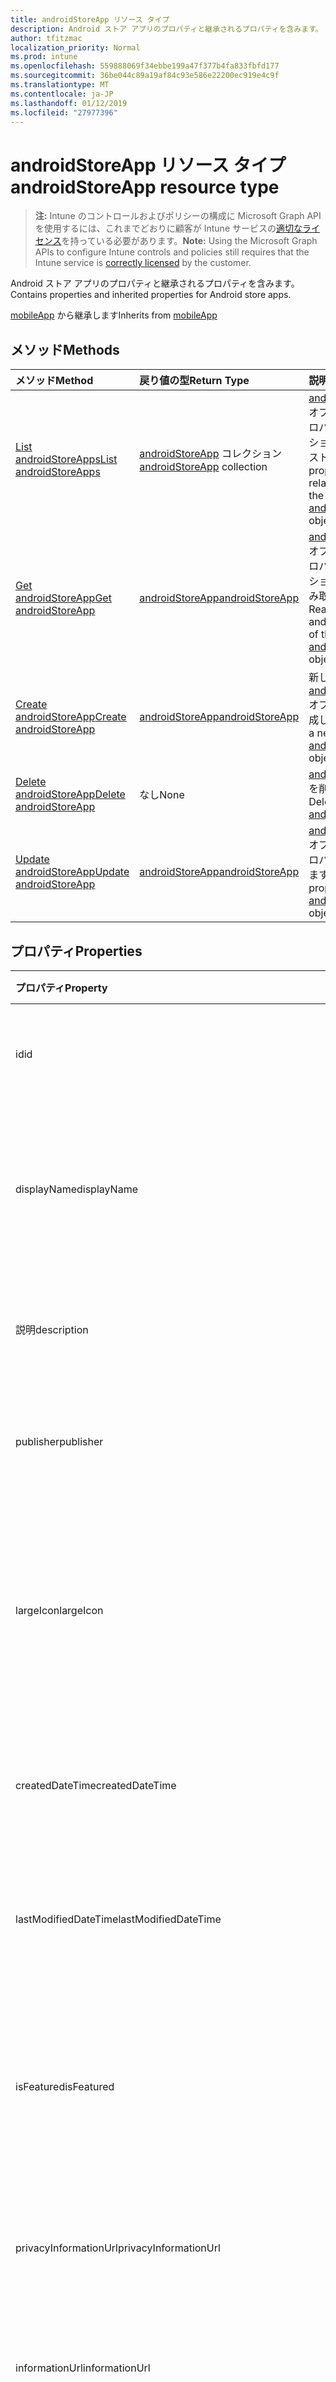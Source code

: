 ```yaml
---
title: androidStoreApp リソース タイプ
description: Android ストア アプリのプロパティと継承されるプロパティを含みます。
author: tfitzmac
localization_priority: Normal
ms.prod: intune
ms.openlocfilehash: 559888069f34ebbe199a47f377b4fa833fbfd177
ms.sourcegitcommit: 36be044c89a19af84c93e586e22200ec919e4c9f
ms.translationtype: MT
ms.contentlocale: ja-JP
ms.lasthandoff: 01/12/2019
ms.locfileid: "27977396"
---
```

# <a name="androidstoreapp-resource-type"></a><span data-ttu-id="4b350-103">androidStoreApp リソース タイプ</span><span class="sxs-lookup"><span data-stu-id="4b350-103">androidStoreApp resource type</span></span>

> <span data-ttu-id="4b350-104">**注:** Intune のコントロールおよびポリシーの構成に Microsoft Graph API を使用するには、これまでどおりに顧客が Intune サービスの[適切なライセンス](https://go.microsoft.com/fwlink/?linkid=839381)を持っている必要があります。</span><span class="sxs-lookup"><span data-stu-id="4b350-104">**Note:** Using the Microsoft Graph APIs to configure Intune controls and policies still requires that the Intune service is [correctly licensed](https://go.microsoft.com/fwlink/?linkid=839381) by the customer.</span></span>

<span data-ttu-id="4b350-105">Android ストア アプリのプロパティと継承されるプロパティを含みます。</span><span class="sxs-lookup"><span data-stu-id="4b350-105">Contains properties and inherited properties for Android store apps.</span></span>

<span data-ttu-id="4b350-106">[mobileApp](../resources/intune-apps-mobileapp.md) から継承します</span><span class="sxs-lookup"><span data-stu-id="4b350-106">Inherits from [mobileApp](../resources/intune-apps-mobileapp.md)</span></span>

## <a name="methods"></a><span data-ttu-id="4b350-107">メソッド</span><span class="sxs-lookup"><span data-stu-id="4b350-107">Methods</span></span>
|<span data-ttu-id="4b350-108">メソッド</span><span class="sxs-lookup"><span data-stu-id="4b350-108">Method</span></span>|<span data-ttu-id="4b350-109">戻り値の型</span><span class="sxs-lookup"><span data-stu-id="4b350-109">Return Type</span></span>|<span data-ttu-id="4b350-110">説明</span><span class="sxs-lookup"><span data-stu-id="4b350-110">Description</span></span>|
|:---|:---|:---|
|[<span data-ttu-id="4b350-111">List androidStoreApps</span><span class="sxs-lookup"><span data-stu-id="4b350-111">List androidStoreApps</span></span>](../api/intune-apps-androidstoreapp-list.md)|<span data-ttu-id="4b350-112">[androidStoreApp](../resources/intune-apps-androidstoreapp.md) コレクション</span><span class="sxs-lookup"><span data-stu-id="4b350-112">[androidStoreApp](../resources/intune-apps-androidstoreapp.md) collection</span></span>|<span data-ttu-id="4b350-113">[androidStoreApp](../resources/intune-apps-androidstoreapp.md) オブジェクトのプロパティとリレーションシップをリストします。</span><span class="sxs-lookup"><span data-stu-id="4b350-113">List properties and relationships of the [androidStoreApp](../resources/intune-apps-androidstoreapp.md) objects.</span></span>|
|[<span data-ttu-id="4b350-114">Get androidStoreApp</span><span class="sxs-lookup"><span data-stu-id="4b350-114">Get androidStoreApp</span></span>](../api/intune-apps-androidstoreapp-get.md)|[<span data-ttu-id="4b350-115">androidStoreApp</span><span class="sxs-lookup"><span data-stu-id="4b350-115">androidStoreApp</span></span>](../resources/intune-apps-androidstoreapp.md)|<span data-ttu-id="4b350-116">[androidStoreApp](../resources/intune-apps-androidstoreapp.md) オブジェクトのプロパティとリレーションシップを読み取ります。</span><span class="sxs-lookup"><span data-stu-id="4b350-116">Read properties and relationships of the [androidStoreApp](../resources/intune-apps-androidstoreapp.md) object.</span></span>|
|[<span data-ttu-id="4b350-117">Create androidStoreApp</span><span class="sxs-lookup"><span data-stu-id="4b350-117">Create androidStoreApp</span></span>](../api/intune-apps-androidstoreapp-create.md)|[<span data-ttu-id="4b350-118">androidStoreApp</span><span class="sxs-lookup"><span data-stu-id="4b350-118">androidStoreApp</span></span>](../resources/intune-apps-androidstoreapp.md)|<span data-ttu-id="4b350-119">新しい [androidStoreApp](../resources/intune-apps-androidstoreapp.md) オブジェクトを作成します。</span><span class="sxs-lookup"><span data-stu-id="4b350-119">Create a new [androidStoreApp](../resources/intune-apps-androidstoreapp.md) object.</span></span>|
|[<span data-ttu-id="4b350-120">Delete androidStoreApp</span><span class="sxs-lookup"><span data-stu-id="4b350-120">Delete androidStoreApp</span></span>](../api/intune-apps-androidstoreapp-delete.md)|<span data-ttu-id="4b350-121">なし</span><span class="sxs-lookup"><span data-stu-id="4b350-121">None</span></span>|<span data-ttu-id="4b350-122">[androidStoreApp](../resources/intune-apps-androidstoreapp.md) を削除します。</span><span class="sxs-lookup"><span data-stu-id="4b350-122">Deletes a [androidStoreApp](../resources/intune-apps-androidstoreapp.md).</span></span>|
|[<span data-ttu-id="4b350-123">Update androidStoreApp</span><span class="sxs-lookup"><span data-stu-id="4b350-123">Update androidStoreApp</span></span>](../api/intune-apps-androidstoreapp-update.md)|[<span data-ttu-id="4b350-124">androidStoreApp</span><span class="sxs-lookup"><span data-stu-id="4b350-124">androidStoreApp</span></span>](../resources/intune-apps-androidstoreapp.md)|<span data-ttu-id="4b350-125">[androidStoreApp](../resources/intune-apps-androidstoreapp.md) オブジェクトのプロパティを更新します。</span><span class="sxs-lookup"><span data-stu-id="4b350-125">Update the properties of a [androidStoreApp](../resources/intune-apps-androidstoreapp.md) object.</span></span>|

## <a name="properties"></a><span data-ttu-id="4b350-126">プロパティ</span><span class="sxs-lookup"><span data-stu-id="4b350-126">Properties</span></span>
|<span data-ttu-id="4b350-127">プロパティ</span><span class="sxs-lookup"><span data-stu-id="4b350-127">Property</span></span>|<span data-ttu-id="4b350-128">型</span><span class="sxs-lookup"><span data-stu-id="4b350-128">Type</span></span>|<span data-ttu-id="4b350-129">説明</span><span class="sxs-lookup"><span data-stu-id="4b350-129">Description</span></span>|
|:---|:---|:---|
|<span data-ttu-id="4b350-130">id</span><span class="sxs-lookup"><span data-stu-id="4b350-130">id</span></span>|<span data-ttu-id="4b350-131">String</span><span class="sxs-lookup"><span data-stu-id="4b350-131">String</span></span>|<span data-ttu-id="4b350-132">エンティティのキー。</span><span class="sxs-lookup"><span data-stu-id="4b350-132">Key of the entity.</span></span> <span data-ttu-id="4b350-133">[mobileApp](../resources/intune-apps-mobileapp.md) から継承します</span><span class="sxs-lookup"><span data-stu-id="4b350-133">Inherited from [mobileApp](../resources/intune-apps-mobileapp.md)</span></span>|
|<span data-ttu-id="4b350-134">displayName</span><span class="sxs-lookup"><span data-stu-id="4b350-134">displayName</span></span>|<span data-ttu-id="4b350-135">String</span><span class="sxs-lookup"><span data-stu-id="4b350-135">String</span></span>|<span data-ttu-id="4b350-136">管理者が提供またはインポートしたアプリのタイトル。</span><span class="sxs-lookup"><span data-stu-id="4b350-136">The admin provided or imported title of the app.</span></span> <span data-ttu-id="4b350-137">[mobileApp](../resources/intune-apps-mobileapp.md) から継承します</span><span class="sxs-lookup"><span data-stu-id="4b350-137">Inherited from [mobileApp](../resources/intune-apps-mobileapp.md)</span></span>|
|<span data-ttu-id="4b350-138">説明</span><span class="sxs-lookup"><span data-stu-id="4b350-138">description</span></span>|<span data-ttu-id="4b350-139">String</span><span class="sxs-lookup"><span data-stu-id="4b350-139">String</span></span>|<span data-ttu-id="4b350-140">アプリの説明。</span><span class="sxs-lookup"><span data-stu-id="4b350-140">The description of the app.</span></span> <span data-ttu-id="4b350-141">[mobileApp](../resources/intune-apps-mobileapp.md) から継承します</span><span class="sxs-lookup"><span data-stu-id="4b350-141">Inherited from [mobileApp](../resources/intune-apps-mobileapp.md)</span></span>|
|<span data-ttu-id="4b350-142">publisher</span><span class="sxs-lookup"><span data-stu-id="4b350-142">publisher</span></span>|<span data-ttu-id="4b350-143">String</span><span class="sxs-lookup"><span data-stu-id="4b350-143">String</span></span>|<span data-ttu-id="4b350-144">アプリの発行元。</span><span class="sxs-lookup"><span data-stu-id="4b350-144">The publisher of the app.</span></span> <span data-ttu-id="4b350-145">[mobileApp](../resources/intune-apps-mobileapp.md) から継承します</span><span class="sxs-lookup"><span data-stu-id="4b350-145">Inherited from [mobileApp](../resources/intune-apps-mobileapp.md)</span></span>|
|<span data-ttu-id="4b350-146">largeIcon</span><span class="sxs-lookup"><span data-stu-id="4b350-146">largeIcon</span></span>|[<span data-ttu-id="4b350-147">mimeContent</span><span class="sxs-lookup"><span data-stu-id="4b350-147">mimeContent</span></span>](../resources/intune-shared-mimecontent.md)|<span data-ttu-id="4b350-148">アプリの詳細に表示され、アイコンのアップロードに使用される大きなアイコン。</span><span class="sxs-lookup"><span data-stu-id="4b350-148">The large icon, to be displayed in the app details and used for upload of the icon.</span></span> <span data-ttu-id="4b350-149">[mobileApp](../resources/intune-apps-mobileapp.md) から継承します</span><span class="sxs-lookup"><span data-stu-id="4b350-149">Inherited from [mobileApp](../resources/intune-apps-mobileapp.md)</span></span>|
|<span data-ttu-id="4b350-150">createdDateTime</span><span class="sxs-lookup"><span data-stu-id="4b350-150">createdDateTime</span></span>|<span data-ttu-id="4b350-151">DateTimeOffset</span><span class="sxs-lookup"><span data-stu-id="4b350-151">DateTimeOffset</span></span>|<span data-ttu-id="4b350-152">アプリが作成された日時。</span><span class="sxs-lookup"><span data-stu-id="4b350-152">The date and time the app was created.</span></span> <span data-ttu-id="4b350-153">[mobileApp](../resources/intune-apps-mobileapp.md) から継承します</span><span class="sxs-lookup"><span data-stu-id="4b350-153">Inherited from [mobileApp](../resources/intune-apps-mobileapp.md)</span></span>|
|<span data-ttu-id="4b350-154">lastModifiedDateTime</span><span class="sxs-lookup"><span data-stu-id="4b350-154">lastModifiedDateTime</span></span>|<span data-ttu-id="4b350-155">DateTimeOffset</span><span class="sxs-lookup"><span data-stu-id="4b350-155">DateTimeOffset</span></span>|<span data-ttu-id="4b350-156">アプリが最後に変更された日時。</span><span class="sxs-lookup"><span data-stu-id="4b350-156">The date and time the app was last modified.</span></span> <span data-ttu-id="4b350-157">[mobileApp](../resources/intune-apps-mobileapp.md) から継承します</span><span class="sxs-lookup"><span data-stu-id="4b350-157">Inherited from [mobileApp](../resources/intune-apps-mobileapp.md)</span></span>|
|<span data-ttu-id="4b350-158">isFeatured</span><span class="sxs-lookup"><span data-stu-id="4b350-158">isFeatured</span></span>|<span data-ttu-id="4b350-159">Boolean</span><span class="sxs-lookup"><span data-stu-id="4b350-159">Boolean</span></span>|<span data-ttu-id="4b350-160">アプリが管理者のおすすめとしてマークされたかどうかを示す値。[mobileApp](../resources/intune-apps-mobileapp.md) から継承します</span><span class="sxs-lookup"><span data-stu-id="4b350-160">The value indicating whether the app is marked as featured by the admin. Inherited from [mobileApp](../resources/intune-apps-mobileapp.md)</span></span>|
|<span data-ttu-id="4b350-161">privacyInformationUrl</span><span class="sxs-lookup"><span data-stu-id="4b350-161">privacyInformationUrl</span></span>|<span data-ttu-id="4b350-162">String</span><span class="sxs-lookup"><span data-stu-id="4b350-162">String</span></span>|<span data-ttu-id="4b350-163">プライバシーに関する声明の URL。</span><span class="sxs-lookup"><span data-stu-id="4b350-163">The privacy statement Url.</span></span> <span data-ttu-id="4b350-164">[mobileApp](../resources/intune-apps-mobileapp.md) から継承します</span><span class="sxs-lookup"><span data-stu-id="4b350-164">Inherited from [mobileApp](../resources/intune-apps-mobileapp.md)</span></span>|
|<span data-ttu-id="4b350-165">informationUrl</span><span class="sxs-lookup"><span data-stu-id="4b350-165">informationUrl</span></span>|<span data-ttu-id="4b350-166">String</span><span class="sxs-lookup"><span data-stu-id="4b350-166">String</span></span>|<span data-ttu-id="4b350-167">詳細情報の URL。</span><span class="sxs-lookup"><span data-stu-id="4b350-167">The more information Url.</span></span> <span data-ttu-id="4b350-168">[mobileApp](../resources/intune-apps-mobileapp.md) から継承します</span><span class="sxs-lookup"><span data-stu-id="4b350-168">Inherited from [mobileApp](../resources/intune-apps-mobileapp.md)</span></span>|
|<span data-ttu-id="4b350-169">owner</span><span class="sxs-lookup"><span data-stu-id="4b350-169">owner</span></span>|<span data-ttu-id="4b350-170">String</span><span class="sxs-lookup"><span data-stu-id="4b350-170">String</span></span>|<span data-ttu-id="4b350-171">アプリの所有者。</span><span class="sxs-lookup"><span data-stu-id="4b350-171">The owner of the app.</span></span> <span data-ttu-id="4b350-172">[mobileApp](../resources/intune-apps-mobileapp.md) から継承します</span><span class="sxs-lookup"><span data-stu-id="4b350-172">Inherited from [mobileApp](../resources/intune-apps-mobileapp.md)</span></span>|
|<span data-ttu-id="4b350-173">developer</span><span class="sxs-lookup"><span data-stu-id="4b350-173">developer</span></span>|<span data-ttu-id="4b350-174">String</span><span class="sxs-lookup"><span data-stu-id="4b350-174">String</span></span>|<span data-ttu-id="4b350-175">アプリの開発者。</span><span class="sxs-lookup"><span data-stu-id="4b350-175">The developer of the app.</span></span> <span data-ttu-id="4b350-176">[mobileApp](../resources/intune-apps-mobileapp.md) から継承します</span><span class="sxs-lookup"><span data-stu-id="4b350-176">Inherited from [mobileApp](../resources/intune-apps-mobileapp.md)</span></span>|
|<span data-ttu-id="4b350-177">notes</span><span class="sxs-lookup"><span data-stu-id="4b350-177">notes</span></span>|<span data-ttu-id="4b350-178">String</span><span class="sxs-lookup"><span data-stu-id="4b350-178">String</span></span>|<span data-ttu-id="4b350-179">アプリ用のメモ。</span><span class="sxs-lookup"><span data-stu-id="4b350-179">Notes for the app.</span></span> <span data-ttu-id="4b350-180">[mobileApp](../resources/intune-apps-mobileapp.md) から継承します</span><span class="sxs-lookup"><span data-stu-id="4b350-180">Inherited from [mobileApp](../resources/intune-apps-mobileapp.md)</span></span>|
|<span data-ttu-id="4b350-181">publishingState</span><span class="sxs-lookup"><span data-stu-id="4b350-181">publishingState</span></span>|[<span data-ttu-id="4b350-182">mobileAppPublishingState</span><span class="sxs-lookup"><span data-stu-id="4b350-182">mobileAppPublishingState</span></span>](../resources/intune-apps-mobileapppublishingstate.md)|<span data-ttu-id="4b350-183">アプリの発行の状態。</span><span class="sxs-lookup"><span data-stu-id="4b350-183">The publishing state for the app.</span></span> <span data-ttu-id="4b350-184">アプリが発行されていない限り、アプリを割り当てることができません。</span><span class="sxs-lookup"><span data-stu-id="4b350-184">The app cannot be assigned unless the app is published.</span></span> <span data-ttu-id="4b350-185">[MobileApp](../resources/intune-apps-mobileapp.md)から継承されます。</span><span class="sxs-lookup"><span data-stu-id="4b350-185">Inherited from [mobileApp](../resources/intune-apps-mobileapp.md).</span></span> <span data-ttu-id="4b350-186">可能な値は、`notPublished`、`processing`、`published` です。</span><span class="sxs-lookup"><span data-stu-id="4b350-186">Possible values are: `notPublished`, `processing`, `published`.</span></span>|
|<span data-ttu-id="4b350-187">packageId</span><span class="sxs-lookup"><span data-stu-id="4b350-187">packageId</span></span>|<span data-ttu-id="4b350-188">String</span><span class="sxs-lookup"><span data-stu-id="4b350-188">String</span></span>|<span data-ttu-id="4b350-189">パッケージの識別子。</span><span class="sxs-lookup"><span data-stu-id="4b350-189">The package identifier.</span></span>|
|<span data-ttu-id="4b350-190">appStoreUrl</span><span class="sxs-lookup"><span data-stu-id="4b350-190">appStoreUrl</span></span>|<span data-ttu-id="4b350-191">String</span><span class="sxs-lookup"><span data-stu-id="4b350-191">String</span></span>|<span data-ttu-id="4b350-192">Android アプリ ストアの URL。</span><span class="sxs-lookup"><span data-stu-id="4b350-192">The Android app store URL.</span></span>|
|<span data-ttu-id="4b350-193">minimumSupportedOperatingSystem</span><span class="sxs-lookup"><span data-stu-id="4b350-193">minimumSupportedOperatingSystem</span></span>|[<span data-ttu-id="4b350-194">androidMinimumOperatingSystem</span><span class="sxs-lookup"><span data-stu-id="4b350-194">androidMinimumOperatingSystem</span></span>](../resources/intune-apps-androidminimumoperatingsystem.md)|<span data-ttu-id="4b350-195">該当するオペレーティング システムの最小の値です。</span><span class="sxs-lookup"><span data-stu-id="4b350-195">The value for the minimum applicable operating system.</span></span>|

## <a name="relationships"></a><span data-ttu-id="4b350-196">リレーションシップ</span><span class="sxs-lookup"><span data-stu-id="4b350-196">Relationships</span></span>
|<span data-ttu-id="4b350-197">リレーションシップ</span><span class="sxs-lookup"><span data-stu-id="4b350-197">Relationship</span></span>|<span data-ttu-id="4b350-198">型</span><span class="sxs-lookup"><span data-stu-id="4b350-198">Type</span></span>|<span data-ttu-id="4b350-199">説明</span><span class="sxs-lookup"><span data-stu-id="4b350-199">Description</span></span>|
|:---|:---|:---|
|<span data-ttu-id="4b350-200">categories</span><span class="sxs-lookup"><span data-stu-id="4b350-200">categories</span></span>|<span data-ttu-id="4b350-201">[mobileAppCategory](../resources/intune-apps-mobileappcategory.md) コレクション</span><span class="sxs-lookup"><span data-stu-id="4b350-201">[mobileAppCategory](../resources/intune-apps-mobileappcategory.md) collection</span></span>|<span data-ttu-id="4b350-202">このアプリのカテゴリのリスト。</span><span class="sxs-lookup"><span data-stu-id="4b350-202">The list of categories for this app.</span></span> <span data-ttu-id="4b350-203">[mobileApp](../resources/intune-apps-mobileapp.md) から継承します</span><span class="sxs-lookup"><span data-stu-id="4b350-203">Inherited from [mobileApp](../resources/intune-apps-mobileapp.md)</span></span>|
|<span data-ttu-id="4b350-204">assignments</span><span class="sxs-lookup"><span data-stu-id="4b350-204">assignments</span></span>|<span data-ttu-id="4b350-205">[mobileAppAssignment](../resources/intune-apps-mobileappassignment.md) コレクション</span><span class="sxs-lookup"><span data-stu-id="4b350-205">[mobileAppAssignment](../resources/intune-apps-mobileappassignment.md) collection</span></span>|<span data-ttu-id="4b350-206">このモバイル アプリのグループ割り当てのリスト。</span><span class="sxs-lookup"><span data-stu-id="4b350-206">The list of group assignments for this mobile app.</span></span> <span data-ttu-id="4b350-207">[mobileApp](../resources/intune-apps-mobileapp.md) から継承します</span><span class="sxs-lookup"><span data-stu-id="4b350-207">Inherited from [mobileApp](../resources/intune-apps-mobileapp.md)</span></span>|

## <a name="json-representation"></a><span data-ttu-id="4b350-208">JSON 表記</span><span class="sxs-lookup"><span data-stu-id="4b350-208">JSON Representation</span></span>
<span data-ttu-id="4b350-209">以下は、リソースの JSON 表記です。</span><span class="sxs-lookup"><span data-stu-id="4b350-209">Here is a JSON representation of the resource.</span></span>
<!-- {
  "blockType": "resource",
  "keyProperty": "id",
  "@odata.type": "microsoft.graph.androidStoreApp"
}
-->
``` json
{
  "@odata.type": "#microsoft.graph.androidStoreApp",
  "id": "String (identifier)",
  "displayName": "String",
  "description": "String",
  "publisher": "String",
  "largeIcon": {
    "@odata.type": "microsoft.graph.mimeContent",
    "type": "String",
    "value": "binary"
  },
  "createdDateTime": "String (timestamp)",
  "lastModifiedDateTime": "String (timestamp)",
  "isFeatured": true,
  "privacyInformationUrl": "String",
  "informationUrl": "String",
  "owner": "String",
  "developer": "String",
  "notes": "String",
  "publishingState": "String",
  "packageId": "String",
  "appStoreUrl": "String",
  "minimumSupportedOperatingSystem": {
    "@odata.type": "microsoft.graph.androidMinimumOperatingSystem",
    "v4_0": true,
    "v4_0_3": true,
    "v4_1": true,
    "v4_2": true,
    "v4_3": true,
    "v4_4": true,
    "v5_0": true,
    "v5_1": true
  }
}
```



